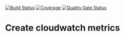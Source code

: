[![Build Status](https://travis-ci.org/usdot-jpo-sdc-projects/sdc-dot-persist-create-cloudwatch-metrics.svg?branch=master)](https://travis-ci.org/usdot-jpo-sdc-projects/sdc-dot-persist-create-cloudwatch-metrics)
[![Coverage](https://sonarcloud.io/api/project_badges/measure?project=usdot-jpo-sdc-projects_sdc-dot-persist-create-cloudwatch-metrics&metric=coverage)](https://sonarcloud.io/dashboard?id=usdot-jpo-sdc-projects_sdc-dot-persist-create-cloudwatch-metrics)
[![Quality Gate Status](https://sonarcloud.io/api/project_badges/measure?project=usdot-jpo-sdc-projects_sdc-dot-persist-create-cloudwatch-metrics&metric=alert_status)](https://sonarcloud.io/dashboard?id=usdot-jpo-sdc-projects_sdc-dot-persist-create-cloudwatch-metrics)
# Create cloudwatch metrics
